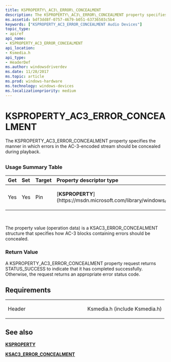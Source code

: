```yaml
---
title: KSPROPERTY\_AC3\_ERROR\_CONCEALMENT
description: The KSPROPERTY\_AC3\_ERROR\_CONCEALMENT property specifies the manner in which errors in the AC-3-encoded stream should be concealed during playback.
ms.assetid: bdf3dd8f-0757-4679-b051-63736503c5b4
keywords: ["KSPROPERTY_AC3_ERROR_CONCEALMENT Audio Devices"]
topic_type:
- apiref
api_name:
- KSPROPERTY_AC3_ERROR_CONCEALMENT
api_location:
- Ksmedia.h
api_type:
- HeaderDef
ms.author: windowsdriverdev
ms.date: 11/28/2017
ms.topic: article
ms.prod: windows-hardware
ms.technology: windows-devices
ms.localizationpriority: medium
---
```


# KSPROPERTY\_AC3\_ERROR\_CONCEALMENT


The KSPROPERTY\_AC3\_ERROR\_CONCEALMENT property specifies the manner in which errors in the AC-3-encoded stream should be concealed during playback.

## <span id="ddk_ksproperty_ac3_error_concealment_ks"></span><span id="DDK_KSPROPERTY_AC3_ERROR_CONCEALMENT_KS"></span>


### <span id="Usage_Summary_Table"></span><span id="usage_summary_table"></span><span id="USAGE_SUMMARY_TABLE"></span>Usage Summary Table

<table>
<colgroup>
<col width="20%" />
<col width="20%" />
<col width="20%" />
<col width="20%" />
<col width="20%" />
</colgroup>
<thead>
<tr class="header">
<th align="left">Get</th>
<th align="left">Set</th>
<th align="left">Target</th>
<th align="left">Property descriptor type</th>
<th align="left">Property value type</th>
</tr>
</thead>
<tbody>
<tr class="odd">
<td align="left"><p>Yes</p></td>
<td align="left"><p>Yes</p></td>
<td align="left"><p>Pin</p></td>
<td align="left"><p>[<strong>KSPROPERTY</strong>](https://msdn.microsoft.com/library/windows/hardware/ff564262)</p></td>
<td align="left"><p>[<strong>KSAC3_ERROR_CONCEALMENT</strong>](https://msdn.microsoft.com/library/windows/hardware/ff537080)</p></td>
</tr>
</tbody>
</table>

 

The property value (operation data) is a KSAC3\_ERROR\_CONCEALMENT structure that specifies how AC-3 blocks containing errors should be concealed.

### <span id="Return_Value"></span><span id="return_value"></span><span id="RETURN_VALUE"></span>Return Value

A KSPROPERTY\_AC3\_ERROR\_CONCEALMENT property request returns STATUS\_SUCCESS to indicate that it has completed successfully. Otherwise, the request returns an appropriate error status code.

Requirements
------------

<table>
<colgroup>
<col width="50%" />
<col width="50%" />
</colgroup>
<tbody>
<tr class="odd">
<td align="left"><p>Header</p></td>
<td align="left">Ksmedia.h (include Ksmedia.h)</td>
</tr>
</tbody>
</table>

## <span id="see_also"></span>See also


[**KSPROPERTY**](https://msdn.microsoft.com/library/windows/hardware/ff564262)

[**KSAC3\_ERROR\_CONCEALMENT**](https://msdn.microsoft.com/library/windows/hardware/ff537080)

 

 






